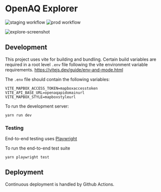 # OpenAQ Explorer

![staging workflow](https://github.com/openaq/openaq-explorer/actions/workflows/deploy-develop.yml/badge.svg)
![prod workflow](https://github.com/openaq/openaq-explorer/actions/workflows/deploy-main.yml/badge.svg)

![explore-screenshot](https://user-images.githubusercontent.com/8487728/219827842-24082062-832d-45ae-8def-e58ffd6cd6e9.jpg)


## Development


This project uses vite for building and bundling. Certain build variables are required in a root level `.env` file following the vite environment variable requirements. https://vitejs.dev/guide/env-and-mode.html


The `.env` file should contain the following variables:

```
VITE_MAPBOX_ACCESS_TOKEN=mapboxaccesstoken
VITE_API_BASE_URL=openaqapidomainurl
VITE_MAPBOX_STYLE=mapboxstyleurl
```

To run the development server:

```sh
yarn run dev
```


### Testing

End-to-end testing uses [Playwright](https://playwright.dev/)


To run the end-to-end test suite

```
yarn playwright test
```


## Deployment

Continuous deployment is handled by Github Actions.

